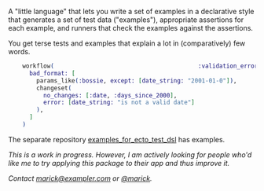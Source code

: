 A "little language" that lets you write a set of examples in a
declarative style that generates a set of test data ("examples"),
appropriate assertions for each example, and runners that check the
examples against the assertions.

You get terse tests and examples that explain a lot in (comparatively) few words. 

```elixir
    workflow(                                         :validation_error,
      bad_format: [
        params_like(:bossie, except: [date_string: "2001-01-0"]),
        changeset(
          no_changes: [:date, :days_since_2000],
          error: [date_string: "is not a valid date"]
        ),
      ]
    )
```

The separate repository [examples_for_ecto_test_dsl](https://github.com/marick/examples_for_ecto_test_dsl) has examples.

*This is a work in progress. However, I am actively looking for people who'd like me to try applying this package to their app and thus improve it.*

*Contact [marick@exampler.com](mailto:marick@exampler.com) or [@marick](https://twitter.com/marick/).*

